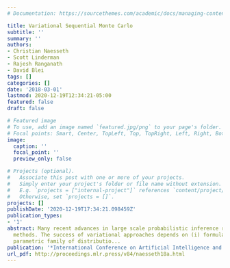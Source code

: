```yaml
---
# Documentation: https://sourcethemes.com/academic/docs/managing-content/

title: Variational Sequential Monte Carlo
subtitle: ''
summary: ''
authors:
- Christian Naesseth
- Scott Linderman
- Rajesh Ranganath
- David Blei
tags: []
categories: []
date: '2018-03-01'
lastmod: 2020-12-19T12:34:21-05:00
featured: false
draft: false

# Featured image
# To use, add an image named `featured.jpg/png` to your page's folder.
# Focal points: Smart, Center, TopLeft, Top, TopRight, Left, Right, BottomLeft, Bottom, BottomRight.
image:
  caption: ''
  focal_point: ''
  preview_only: false

# Projects (optional).
#   Associate this post with one or more of your projects.
#   Simply enter your project's folder or file name without extension.
#   E.g. `projects = ["internal-project"]` references `content/project/deep-learning/index.md`.
#   Otherwise, set `projects = []`.
projects: []
publishDate: '2020-12-19T17:34:21.098459Z'
publication_types:
- '1'
abstract: Many recent advances in large scale probabilistic inference rely on variational
  methods. The success of variational approaches depends on (i) formulating a flexible
  parametric family of distributio...
publication: '*International Conference on Artificial Intelligence and Statistics*'
url_pdf: http://proceedings.mlr.press/v84/naesseth18a.html
---
```

